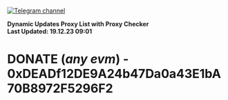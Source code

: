 [![Telegram channel](https://img.shields.io/endpoint?url=https://runkit.io/damiankrawczyk/telegram-badge/branches/master?url=https://t.me/n4z4v0d)](https://t.me/n4z4v0d) 

**Dynamic Updates Proxy List with Proxy Checker**  
**Last Updated: 19.12.23 09:01**

# DONATE (_any evm_) - 0xDEADf12DE9A24b47Da0a43E1bA70B8972F5296F2
